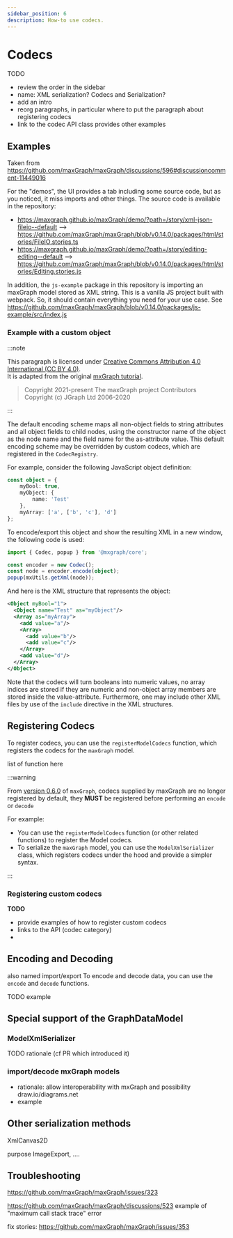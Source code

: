 ```yaml
---
sidebar_position: 6
description: How-to use codecs.
---
```


# Codecs

TODO
- review the order in the sidebar
- name: XML serialization? Codecs and Serialization?
- add an intro
- reorg paragraphs, in particular where to put the paragraph about registering codecs
- link to the codec API class provides other examples


## Examples


Taken from https://github.com/maxGraph/maxGraph/discussions/596#discussioncomment-11449016

For the "demos", the UI provides a tab including some source code, but as you noticed, it miss imports and other things.
The source code is available in the repository:
- https://maxgraph.github.io/maxGraph/demo/?path=/story/xml-json-fileio--default --> https://github.com/maxGraph/maxGraph/blob/v0.14.0/packages/html/stories/FileIO.stories.ts
- https://maxgraph.github.io/maxGraph/demo/?path=/story/editing-editing--default --> https://github.com/maxGraph/maxGraph/blob/v0.14.0/packages/html/stories/Editing.stories.js

In addition, the `js-example` package in this repository is importing an maxGraph model stored as XML string. This is a vanilla JS project built with webpack.
So, it should contain everything you need for your use case. See https://github.com/maxGraph/maxGraph/blob/v0.14.0/packages/js-example/src/index.js


### Example with a custom object

:::note

This paragraph is licensed under [Creative Commons Attribution 4.0 International (CC BY 4.0)](https://creativecommons.org/licenses/by/4.0/). \
It is adapted from the original [mxGraph tutorial](https://github.com/jgraph/mxgraph/blob/v4.2.2/docs/tutorial.html).

> Copyright 2021-present The maxGraph project Contributors \
Copyright (c) JGraph Ltd 2006-2020

:::


The default encoding scheme maps all non-object fields to string attributes and all object fields to child nodes, using the constructor
name of the object as the node name and the field name for the as-attribute value.
This default encoding scheme may be overridden by custom codecs, which are registered in the `CodecRegistry`.

For example, consider the following JavaScript object definition:
```typescript
const object = {
    myBool: true,
    myObject: {
        name: 'Test'
    },
    myArray: ['a', ['b', 'c'], 'd']
};
```

To encode/export this object and show the resulting XML in a new window, the following code is used:

```typescript
import { Codec, popup } from '@mxgraph/core';

const encoder = new Codec();
const node = encoder.encode(object);
popup(mxUtils.getXml(node));
```


And here is the XML structure that represents the object:
```xml
<Object myBool="1">
  <Object name="Test" as="myObject"/>
  <Array as="myArray">
    <add value="a"/>
    <Array>
      <add value="b"/>
      <add value="c"/>
    </Array>
    <add value="d"/>
  </Array>
</Object>
```

Note that the codecs will turn booleans into numeric values, no array indices are stored if they are numeric and non-object
array members are stored inside the value-attribute.
Furthermore, one may include other XML files by use of the `include` directive in the XML structures.


## Registering Codecs

To register codecs, you can use the `registerModelCodecs` function, which registers the codecs for the `maxGraph` model.

list of function here


:::warning

From [version 0.6.0](https://github.com/maxGraph/maxGraph/releases/tag/v0.6.0) of `maxGraph`, codecs supplied by maxGraph are no longer registered by default, they **MUST** be registered before performing an `encode` or `decode`

For example:
- You can use the `registerModelCodecs` function (or other related functions) to register the Model codecs.
- To serialize the `maxGraph` model, you can use the `ModelXmlSerializer` class, which registers codecs under the hood and provide a simpler syntax.

:::


### Registering custom codecs

**TODO**

- provide examples of how to register custom codecs
- links to the API (codec category)
- 


## Encoding and Decoding

also named import/export
To encode and decode data, you can use the `encode` and `decode` functions.

TODO example


## Special support of the GraphDataModel


### ModelXmlSerializer

TODO rationale (cf PR which introduced it)

### import/decode mxGraph models

- rationale: allow interoperability with mxGraph and possibility draw.io/diagrams.net
- example



## Other serialization methods

XmlCanvas2D 

purpose ImageExport, ....


## Troubleshooting

https://github.com/maxGraph/maxGraph/issues/323


https://github.com/maxGraph/maxGraph/discussions/523 example of "maximum call stack trace" error

fix stories: https://github.com/maxGraph/maxGraph/issues/353
